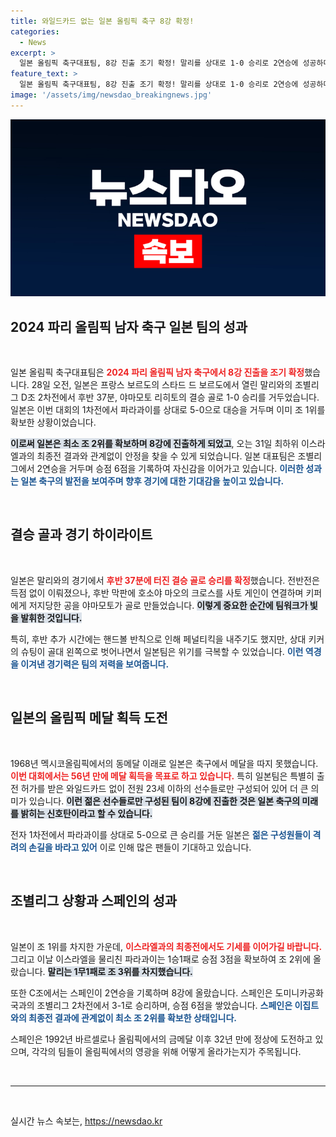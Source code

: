 ```yaml
---
title: 와일드카드 없는 일본 올림픽 축구 8강 확정!
categories:
  - News
excerpt: >
  일본 올림픽 축구대표팀, 8강 진출 조기 확정! 말리를 상대로 1-0 승리로 2연승에 성공하며, 56년 만의 메달 획득에 한 발 더 다가섰습니다. 이제 남은 이스라엘 전 결과에 관심이 집중됩니다!
feature_text: >
  일본 올림픽 축구대표팀, 8강 진출 조기 확정! 말리를 상대로 1-0 승리로 2연승에 성공하며, 56년 만의 메달 획득에 한 발 더 다가섰습니다. 이제 남은 이스라엘 전 결과에 관심이 집중됩니다!
image: '/assets/img/newsdao_breakingnews.jpg'
---
```


<p><img src="/assets/img/newsdao_breakingnews.jpg" alt="flaretime 속보" /></p>

<h2 data-ke-size="size26">2024 파리 올림픽 남자 축구 일본 팀의 성과</h2>

<p data-ke-size="size16">&nbsp;</p>

<p>일본 올림픽 축구대표팀은 <b><span style="color: #ee2323;">2024 파리 올림픽 남자 축구에서 8강 진출을 조기 확정</span></b>했습니다. 28일 오전, 일본은 프랑스 보르도의 스타드 드 보르도에서 열린 말리와의 조별리그 D조 2차전에서 후반 37분, 야마모토 리히토의 결승 골로 1-0 승리를 거두었습니다. 일본은 이번 대회의 1차전에서 파라과이를 상대로 5-0으로 대승을 거두며 이미 조 1위를 확보한 상황이었습니다.</p>

<p><b><span style="background-color: #21538527;">이로써 일본은 최소 조 2위를 확보하며 8강에 진출하게 되었고</span></b>, 오는 31일 최하위 이스라엘과의 최종전 결과와 관계없이 안정을 찾을 수 있게 되었습니다. 일본 대표팀은 조별리그에서 2연승을 거두며 승점 6점을 기록하여 자신감을 이어가고 있습니다. <b><span style="color: #1a5490;">이러한 성과는 일본 축구의 발전을 보여주며 향후 경기에 대한 기대감을 높이고 있습니다.</span></b></p>

<p data-ke-size="size16">&nbsp;</p>

<h2 data-ke-size="size26">결승 골과 경기 하이라이트</h2>

<p data-ke-size="size16">&nbsp;</p>

<p>일본은 말리와의 경기에서 <b><span style="color: #ee2323;">후반 37분에 터진 결승 골로 승리를 확정</span></b>했습니다. 전반전은 득점 없이 이뤄졌으나, 후반 막판에 호소야 마오의 크로스를 사토 게인이 연결하며 키퍼에게 저지당한 공을 야마모토가 골로 만들었습니다. <b><span style="background-color: #21538527;">이렇게 중요한 순간에 팀워크가 빛을 발휘한 것입니다.</span></b> </p>

<p>특히, 후반 추가 시간에는 핸드볼 반칙으로 인해 페널티킥을 내주기도 했지만, 상대 키커의 슈팅이 골대 왼쪽으로 벗어나면서 일본팀은 위기를 극복할 수 있었습니다. <b><span style="color: #1a5490;">이런 역경을 이겨낸 경기력은 팀의 저력을 보여줍니다.</span></b></p>

<p data-ke-size="size16">&nbsp;</p>

<h2 data-ke-size="size26">일본의 올림픽 메달 획득 도전</h2>

<p data-ke-size="size16">&nbsp;</p>

<p>1968년 멕시코올림픽에서의 동메달 이래로 일본은 축구에서 메달을 따지 못했습니다. <b><span style="color: #ee2323;">이번 대회에서는 56년 만에 메달 획득을 목표로 하고 있습니다.</span></b> 특히 일본팀은 특별히 출전 허가를 받은 와일드카드 없이 전원 23세 이하의 선수들로만 구성되어 있어 더 큰 의미가 있습니다. <b><span style="background-color: #21538527;">이런 젊은 선수들로만 구성된 팀이 8강에 진출한 것은 일본 축구의 미래를 밝히는 신호탄이라고 할 수 있습니다.</span></b></p>

<p>전자 1차전에서 파라과이를 상대로 5-0으로 큰 승리를 거둔 일본은 <b><span style="color: #1a5490;">젊은 구성원들이 격려의 손길을 바라고 있어</span></b> 이로 인해 많은 팬들이 기대하고 있습니다. </p>

<p data-ke-size="size16">&nbsp;</p>

<h2 data-ke-size="size26">조별리그 상황과 스페인의 성과</h2>

<p data-ke-size="size16">&nbsp;</p>

<p>일본이 조 1위를 차지한 가운데, <b><span style="color: #ee2323;">이스라엘과의 최종전에서도 기세를 이어가길 바랍니다.</span></b> 그리고 이날 이스라엘을 물리친 파라과이는 1승1패로 승점 3점을 확보하여 조 2위에 올랐습니다. <b><span style="background-color: #21538527;">말리는 1무1패로 조 3위를 차지했습니다.</span></b></p>

<p>또한 C조에서는 스페인이 2연승을 기록하며 8강에 올랐습니다. 스페인은 도미니카공화국과의 조별리그 2차전에서 3-1로 승리하며, 승점 6점을 쌓았습니다. <b><span style="color: #1a5490;">스페인은 이집트와의 최종전 결과에 관계없이 최소 조 2위를 확보한 상태입니다.</span></b> </p>

<p>스페인은 1992년 바르셀로나 올림픽에서의 금메달 이후 32년 만에 정상에 도전하고 있으며, 각각의 팀들이 올림픽에서의 영광을 위해 어떻게 올라가는지가 주목됩니다.</p>

<p data-ke-size="size16">&nbsp;</p>

<hr>

<p data-ke-size="size16">&nbsp;</p>
실시간 뉴스 속보는, <a href="https://newsdao.kr" rel="dofollow">https://newsdao.kr</a>


